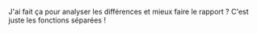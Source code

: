 J'ai fait ça pour analyser les différences et mieux faire le rapport ?
C'est juste les fonctions séparées !